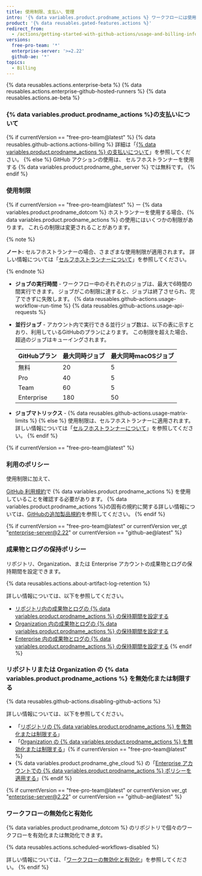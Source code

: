 ```yaml
---
title: 使用制限、支払い、管理
intro: '{% data variables.product.prodname_actions %} ワークフローには使用制限があります。 使用料は、リポジトリの無料の時間とストレージの量を超えるリポジトリに適用されます。'
product: '{% data reusables.gated-features.actions %}'
redirect_from:
  - /actions/getting-started-with-github-actions/usage-and-billing-information-for-github-actions
versions:
  free-pro-team: '*'
  enterprise-server: '>=2.22'
  github-ae: '*'
topics:
  - Billing
---
```


{% data reusables.actions.enterprise-beta %}
{% data reusables.actions.enterprise-github-hosted-runners %}
{% data reusables.actions.ae-beta %}

### {% data variables.product.prodname_actions %}の支払いについて

{% if currentVersion == "free-pro-team@latest" %}
{% data reusables.github-actions.actions-billing %} 詳細は「[{% data variables.product.prodname_actions %} の支払いについて](/github/setting-up-and-managing-billing-and-payments-on-github/about-billing-for-github-actions)」を参照してください。
{% else %}
GitHub アクションの使用は、
セルフホストランナーを使用する {% data variables.product.prodname_ghe_server %} では無料です。
{% endif %}

### 使用制限

{% if currentVersion == "free-pro-team@latest" %}
ー
{% data variables.product.prodname_dotcom %} ホストランナーを使用する場合、{% data variables.product.prodname_actions %} の使用にはいくつかの制限があります。 これらの制限は変更されることがあります。

{% note %}

**ノート:** セルフホストランナーの場合、さまざまな使用制限が適用されます。 詳しい情報については「[セルフホストランナーについて](/actions/hosting-your-own-runners/about-self-hosted-runners/#usage-limits)」を参照してください。

{% endnote %}

- **ジョブの実行時間** - ワークフロー中のそれぞれのジョブは、最大で6時間の間実行できます。 ジョブがこの制限に達すると、ジョブは終了させられ、完了できずに失敗します。
{% data reusables.github-actions.usage-workflow-run-time %}
{% data reusables.github-actions.usage-api-requests %}
- **並行ジョブ** - アカウント内で実行できる並行ジョブ数は、以下の表に示すとおり、利用しているGitHubのプランによります。 この制限を超えた場合、超過のジョブはキューイングされます。

  | GitHubプラン  | 最大同時ジョブ | 最大同時macOSジョブ |
  | ---------- | ------- | ------------ |
  | 無料         | 20      | 5            |
  | Pro        | 40      | 5            |
  | Team       | 60      | 5            |
  | Enterprise | 180     | 50           |
- **ジョブマトリックス** - {% data reusables.github-actions.usage-matrix-limits %}
{% else %}
使用制限は、セルフホストランナーに適用されます。 詳しい情報については「[セルフホストランナーについて](/actions/hosting-your-own-runners/about-self-hosted-runners/#usage-limits)」を参照してください。
{% endif %}

{% if currentVersion == "free-pro-team@latest" %}
### 利用のポリシー
使用制限に加えて、

[GitHub 利用規約](/articles/github-terms-of-service/)で {% data variables.product.prodname_actions %} を使用していることを確認する必要があります。 {% data variables.product.prodname_actions %}の固有の規約に関する詳しい情報については、[GitHubの追加製品規約](/github/site-policy/github-additional-product-terms#a-actions-usage)を参照してください。
{% endif %}

{% if currentVersion == "free-pro-team@latest" or currentVersion ver_gt "enterprise-server@2.22" or currentVersion == "github-ae@latest" %}
### 成果物とログの保持ポリシー

リポジトリ、Organization、または Enterprise アカウントの成果物とログの保持期間を設定できます。

{% data reusables.actions.about-artifact-log-retention %}

詳しい情報については、以下を参照してください。

- [リポジトリ内の成果物とログの {% data variables.product.prodname_actions %} の保持期間を設定する](/github/administering-a-repository/configuring-the-retention-period-for-github-actions-artifacts-and-logs-in-your-repository)
- [Organization 内の成果物とログの {% data variables.product.prodname_actions %} の保持期間を設定する](/organizations/managing-organization-settings/configuring-the-retention-period-for-github-actions-artifacts-and-logs-in-your-organization)
- [Enterprise 内の成果物とログの {% data variables.product.prodname_actions %} の保持期間を設定する](/github/setting-up-and-managing-your-enterprise/configuring-the-retention-period-for-github-actions-artifacts-and-logs-in-your-enterprise-account)
{% endif %}

### リポジトリまたは Organization の {% data variables.product.prodname_actions %} を無効化または制限する

{% data reusables.github-actions.disabling-github-actions %}

詳しい情報については、以下を参照してください。
- 「[リポジトリの {% data variables.product.prodname_actions %} を無効化または制限する](/github/administering-a-repository/disabling-or-limiting-github-actions-for-a-repository)」
- 「[Organization の {% data variables.product.prodname_actions %} を無効化または制限する](/organizations/managing-organization-settings/disabling-or-limiting-github-actions-for-your-organization)」{% if currentVersion == "free-pro-team@latest" %}
- {% data variables.product.prodname_ghe_cloud %} の「[Enterprise アカウントでの {% data variables.product.prodname_actions %} ポリシーを適用する](/github/setting-up-and-managing-your-enterprise/enforcing-github-actions-policies-in-your-enterprise-account)」{% endif %}

{% if currentVersion == "free-pro-team@latest" or currentVersion ver_gt "enterprise-server@2.22" or currentVersion == "github-ae@latest" %}
### ワークフローの無効化と有効化

{% data variables.product.prodname_dotcom %} のリポジトリで個々のワークフローを有効化または無効化できます。

{% data reusables.actions.scheduled-workflows-disabled %}

詳しい情報については、「[ワークフローの無効化と有効化](/actions/managing-workflow-runs/disabling-and-enabling-a-workflow)」を参照してください。
{% endif %}

